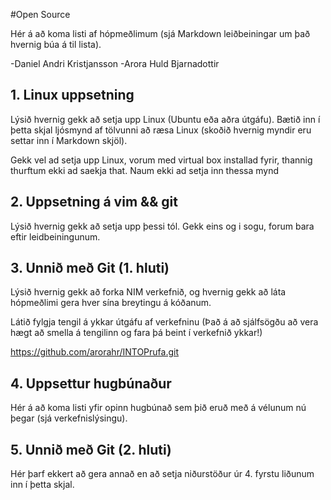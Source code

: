 #Open Source

Hér á að koma listi af hópmeðlimum (sjá Markdown leiðbeiningar um það hvernig búa á til lista).

-Daniel Andri Kristjansson
-Arora Huld Bjarnadottir

## 1. Linux uppsetning

Lýsið hvernig gekk að setja upp Linux (Ubuntu eða aðra útgáfu). Bætið inn í þetta skjal ljósmynd af tölvunni að ræsa Linux (skoðið hvernig myndir eru settar inn í Markdown skjöl).

Gekk vel ad setja upp Linux, vorum med virtual box installad fyrir, thannig thurftum ekki ad saekja that. Naum ekki ad setja inn
thessa mynd

## 2. Uppsetning á vim && git

Lýsið hvernig gekk að setja upp þessi tól.
Gekk eins og i sogu, forum bara eftir leidbeiningunum.

## 3. Unnið með Git (1. hluti)

Lýsið hvernig gekk að forka NIM verkefnið, og hvernig gekk að láta hópmeðlimi gera hver sína breytingu á kóðanum.

Látið fylgja tengil á ykkar útgáfu af verkefninu (Það á að sjálfsögðu að vera hægt að smella á tengilinn og fara þá beint í verkefnið ykkar!)

https://github.com/arorahr/INTOPrufa.git 

## 4. Uppsettur hugbúnaður

Hér á að koma listi yfir opinn hugbúnað sem þið eruð með á vélunum nú þegar (sjá verkefnislýsingu).

## 5. Unnið með Git (2. hluti)

Hér þarf ekkert að gera annað en að setja niðurstöður úr 4. fyrstu liðunum inn í þetta skjal.
